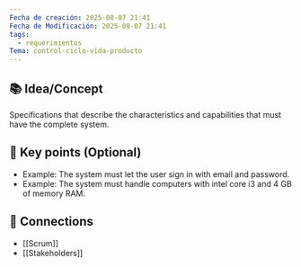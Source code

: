 ```yaml
---
Fecha de creación: 2025-08-07 21:41
Fecha de Modificación: 2025-08-07 21:41
tags:
  - requerimientos
Tema: control-ciclo-vida-producto
---
```



## 📚 Idea/Concept 

Specifications that describe the characteristics and capabilities that must have the complete system. 
## 📌 Key points (Optional)
- Example: The system must let the user sign in with email and password.
- Example: The system must handle computers with intel core i3 and 4 GB of memory RAM.

## 🔗 Connections
- [[Scrum]]
- [[Stakeholders]]

